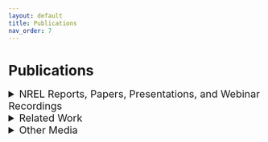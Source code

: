```yaml
---
layout: default
title: Publications
nav_order: 7
---
```


# Publications

<details markdown="block"><summary style="font-size:20px">NREL Reports, Papers, Presentations, and Webinar Recordings</summary>

   <details markdown="block"><summary>Reports and Papers</summary>

   [Impact Analysis of Transitioning to Heat Pump Rooftop Units for the U.S. Commercial Building Stock (2023)](https://www.hpc2023.org/wp-content/uploads/gravity_forms/3-7075ba8a16c5f78b321724d090fb2a34/2023/05/1143_HPC2023_Full_Paper_CaraDonna_v03.pdf){: .pub-link}. Exploration of the effects of transitioning all installed, existing RTUs to high performance heat pump RTUs for the U.S. commercial building stock.

   [ComStock Documentation (2023)](https://www.nrel.gov/docs/fy23osti/83819.pdf){: .pub-link}. Methodology and assumptions behind ComStock.

   [Building Stock Cluster Methodology Documentation (2023)](https://www.nrel.gov/docs/fy23osti/84648.pdf){: .pub-link}. 
Clustering of counties together represents a similarity of building characteristics and climate zone.

   [U.S. Building Stock Characterization Study (2022)](https://www.nrel.gov/docs/fy22osti/83063.pdf){: .pub-link}. 
A National Typology for Decarbonizing U.S.

   [End-Use Load Profiles Executive Summary (2022)](https://www.nrel.gov/docs/fy22osti/82689.pdf){: .pub-link}. 
Executive summary of the End Use Load Profile Technical Report.

   [End-Use Load Profiles Technical Report (2022)](https://www.nrel.gov/docs/fy22osti/80889.pdf){: .pub-link}. 
Documents the EULP dataset, including detailed description of model improvements made for calibration, along with an explanation of validation and uncertainty of results.

   [LA100 Executive Summary (2021)](https://www.nrel.gov/docs/fy21osti/79444-ES.pdf){: .pub-link}. 
The Los Angeles 100% Renewable Energy Study.

   </details>

<details markdown="block">
  <summary>
    Presentations
  </summary>

[Introduction to ComStock (2023)](https://www.nrel.gov/docs/fy23osti/86634.pdf){: .pub-link}. Introduction presentation to ComStock, including high-level methodology, example use cases and how to access the data.

[End-Use Savings Shapes: Commercial 2023 Release 1 Dataset Release Presentation (2023)](https://www.nrel.gov/docs/fy23osti/85853.pdf){: .pub-link}. End-Use Savings Shapes Commercial 2023 Release 1 webinar slide deck.

</details>

<details markdown="block">
  <summary>
    Webinar Recordings
  </summary>

[End-Use Savings Shapes: Commercial 2023 Release 2 Dataset Release Webinar (2023)](https://www.youtube.com/watch?v=uA8bThraO_E){: .pub-link}. Presented by Chris Caradonna from NREL, provides full details on End-Use Savings Shapes for commercial buildings, sample results, and data access tips. (October 2023)

[End-Use Savings Shapes: Commercial 2023 Release 1 Dataset Release Webinar (2023)](https://www.youtube.com/watch?v=7BHQfk6kvso){: .pub-link}. Presented by Chris Caradonna from NREL, provides full details on End-Use Savings Shapes for commercial buildings, sample results, and data access tips. (March 2023)

</details>
</details>

<details markdown="block">
  <summary style="font-size:20px">
    Related Work
  </summary>

[ISO New England 2023 Heating Electrification Study](https://www.iso-ne.com/static-assets/documents/2023/04/heatfx2023_final.pdf){: .pub-link}. Presentation about an electrification forecasting tool developed using ComStock and ResStock datasets.

[Development of Prototypical District-Scale Models: Preprint](https://www.nrel.gov/docs/fy23osti/86589.pdf){: .pub-link}. Report detailing prototype district models.

[ResStock Publication Page](https://resstock.nrel.gov/page/publications){: .pub-link}.
Publications to date using the ResStock analysis.

[Choosing the Best Carbon Factor for the Job](https://aceee2022.conferencespot.org/event-data/pdf/catalyst_activity_32485/catalyst_activity_paper_20220810190542996_ca9a88a9_04f7_48dc_88c1_2ba530e44474){: .pub-link}. Explores available carbon emissions factors and the impact of factor selection.

[Practical Guidance and Use Cases – Berkeley National Lab](https://emp.lbl.gov/publications/end-use-load-profiles-us-building-1){: .pub-link}. Example applications and considerations for utilities.

[Time-Sensitive Value (TSV) Calculator - Berkeley National Lab](https://emp.lbl.gov/publications/time-sensitive-value-calculator){: .pub-link}. Excel-based tool from Lawrence Berkeley National Lab that estimates the value of energy efficiency and other distributed energy resource (DER) measures using hourly estimates of electricity system costs.

</details>

<details markdown="block">
  <summary style="font-size:20px">
    Other Media
  </summary>

[NREL Building Stock Dashboards on Tableau Public](https://public.tableau.com/app/profile/nrel.buildingstock){: .pub-link}. Project dashboards using ComStock and ResStock data.

</details>
